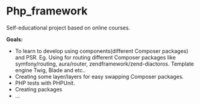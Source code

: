 # Php_framework

<p>Self-educational project based on online courses.</p>

<strong>Goals:</strong> 
<ul>
<li>To learn to develop using components(different Composer packages) and PSR. Eg. Using for routing different Composer packages like symfony/routing, aura/router, zendframework/zend-diactoros. Template engine Twig, Blade and etc..</li>
<li>Creating some layer/layers for easy swapping Composer packages.</li>
<li>PHP tests with PHPUnit.</li>
<li>Creating packages</li>
<li>...</li>
